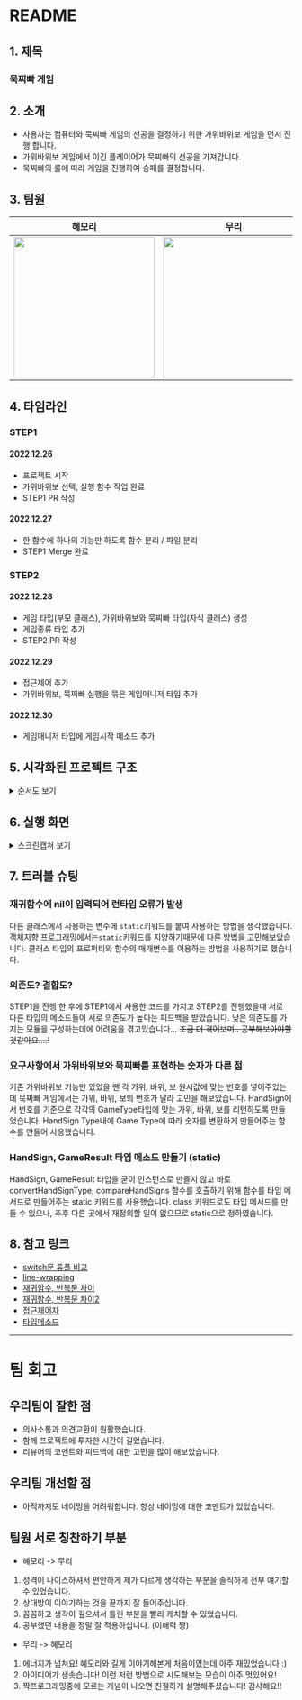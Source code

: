 # README

## 1. 제목
### 묵찌빠 게임

## 2. 소개
- 사용자는 컴퓨터와 묵찌빠 게임의 선공을 결정하기 위한 가위바위보 게임을 먼저 진행 합니다.
- 가위바위보 게임에서 이긴 플레이어가 묵찌빠의 선공을 가져갑니다.
- 묵찌빠의 룰에 따라 게임을 진행하여 승패를 결정합니다.

## 3. 팀원
|혜모리|무리|
|---|---|
|<img src="https://github.com/hyemory/ios-rock-paper-scissors/blob/step2/Image/hyemory.png" width="250">|<img src="https://github.com/hyemory/ios-rock-paper-scissors/blob/step2/Image/muri.jpeg" width="250">|

## 4. 타임라인
### STEP1
#### **2022.12.26**
- 프로젝트 시작
- 가위바위보 선택, 실행 함수 작업 완료
- STEP1 PR 작성
#### **2022.12.27**
- 한 함수에 하나의 기능만 하도록 함수 분리 / 파일 분리
- STEP1 Merge 완료
### STEP2
#### **2022.12.28**
- 게임 타입(부모 클래스), 가위바위보와 묵찌빠 타입(자식 클래스) 생성
- 게임종류 타입 추가
- STEP2 PR 작성
#### **2022.12.29**
- 접근제어 추가
- 가위바위보, 묵찌빠 실행을 묶은 게임매니저 타입 추가
#### **2022.12.30**
- 게임매니저 타입에 게임시작 메소드 추가

## 5. 시각화된 프로젝트 구조
<details>
    <summary>순서도 보기</summary>

<img src="https://github.com/hyemory/ios-rock-paper-scissors/blob/step2/Image/%EB%AC%B5%EC%B0%8C%EB%B9%A0%EA%B2%8C%EC%9E%84.jpg" width="500">

</details>
    
## 6. 실행 화면
<details>
    <summary>스크린캡쳐 보기</summary>
    
#### 6-1. 게임을 시작하게되면 사용자에게 가위바위보에 대한 입력을 받습니다.
<img src="https://github.com/hyemory/ios-rock-paper-scissors/blob/step2/Image/%EA%B0%80%EC%9C%84%EB%B0%94%EC%9C%84%EB%B3%B4_%EC%8B%9C%EC%9E%91.png" width="400">

#### 6-2. 가위바위보에서 비기게 되면, 다시 한 번 가위바위보 게임을 진행합니다.
<img src="https://github.com/hyemory/ios-rock-paper-scissors/blob/step2/Image/%EA%B0%80%EC%9C%84%EB%B0%94%EC%9C%84%EB%B3%B4_%EB%B9%84%EA%B9%80.png" width="400">

#### 6-3. 가위바위보에서 이기거나 지면, 승리한 유저의 턴으로 묵찌빠 게임을 시작합니다. 
- 유저 승
<img src="https://github.com/hyemory/ios-rock-paper-scissors/blob/step2/Image/%EA%B0%80%EC%9C%84%EB%B0%94%EC%9C%84%EB%B3%B4_%EC%9C%A0%EC%A0%80%EC%8A%B9.png" width="400">

- 컴퓨터 승
<img src="https://github.com/hyemory/ios-rock-paper-scissors/blob/step2/Image/%EA%B0%80%EC%9C%84%EB%B0%94%EC%9C%84%EB%B3%B4_%EC%BB%B4%ED%93%A8%ED%84%B0%EC%8A%B9.png" width="400">

#### 6-4. 묵찌빠 게임에서 턴을 가진 플레이어가 상대방과 비기게 되면 게임을 승리하며 종료합니다.
- 유저 승
<img src="https://github.com/hyemory/ios-rock-paper-scissors/blob/step2/Image/%EB%AC%B5%EC%B0%8C%EB%B9%A0_%EC%82%AC%EC%9A%A9%EC%9E%90%EC%8A%B9.png" width="400">

- 컴퓨터 승
<img src="https://github.com/hyemory/ios-rock-paper-scissors/blob/step2/Image/%EB%AC%B5%EC%B0%8C%EB%B9%A0_%EC%BB%B4%ED%93%A8%ED%84%B0%EC%8A%B9.png" width="400">

#### 6-5. 가위바위보 게임과 묵찌빠 게임에서 0을 입력하면 게임을 종료합니다.
- 가위바위보에서 종료
<img src="https://github.com/hyemory/ios-rock-paper-scissors/blob/step2/Image/%EA%B0%80%EC%9C%84%EB%B0%94%EC%9C%84%EB%B3%B4_%EC%A2%85%EB%A3%8C.png" width="400">

- 묵찌빠에서 종료
<img src="https://github.com/hyemory/ios-rock-paper-scissors/blob/step2/Image/%EB%AC%B5%EC%B0%8C%EB%B9%A0_%EC%A2%85%EB%A3%8C.png" width="400">
    
#### 6-6. 유저의 올바르지 않은 입력
- 가위바위보에서 올바르지 않은 입력을 했을 경우 다시 입력을 받습니다.
<img src="https://github.com/hyemory/ios-rock-paper-scissors/blob/4f85a9197ec52aead2aea7a7051aab45a1fa2bb6/Image/%EA%B0%80%EC%9C%84%EB%B0%94%EC%9C%84%EB%B3%B4_%EC%9E%98%EB%AA%BB%EC%9E%85%EB%A0%A5.png" width="400">

- 묵찌빠에서 올바르지 않은 입력을 했을 시 턴은 컴퓨터에게 넘어갑니다.
<img src="https://github.com/hyemory/ios-rock-paper-scissors/blob/4f85a9197ec52aead2aea7a7051aab45a1fa2bb6/Image/%EB%AC%B5%EC%B0%8C%EB%B9%A0_%EC%82%AC%EC%9A%A9%EC%9E%90%ED%84%B4%EC%9E%98%EB%AA%BB%EC%9E%85%EB%A0%A5%EC%8B%9C.png" width="400">

</details>

## 7. 트러블 슈팅
### 재귀함수에 nil이 입력되어 런타임 오류가 발생
다른 클래스에서 사용하는 변수에 `static`키워드를 붙여 사용하는 방법을 생각했습니다.
객체지향 프로그래밍에서는`static`키워드를 지양하기때문에 다른 방법을 고민해보았습니다.
클래스 타입의 프로퍼티와 함수의 매개변수를 이용하는 방법을 사용하기로 했습니다.

### 의존도? 결합도?
STEP1을 진행 한 후에 STEP1에서 사용한 코드를 가지고 STEP2를 진행했을때 서로 다른 타입의 메소드들이 서로 의존도가 높다는 피드백을 받았습니다.
낮은 의존도를 가지는 모듈을 구성하는데에 어려움을 겪고있습니다...
~~조금 더 겪어보며.. 공부해보아야할것같아요....!~~

### 요구사항에서 가위바위보와 묵찌빠를 표현하는 숫자가 다른 점
기존 가위바위보 기능만 있었을 땐 각 가위, 바위, 보 원시값에 맞는 번호를 넣어주었는데 묵찌빠 게임에서는 가위, 바위, 보의 번호가 달라 고민을 해보았습니다.
HandSign에서 번호를 기준으로 각각의 GameType타입에 맞는 가위, 바위, 보를 리턴하도록 만들었습니다.
HandSign Type내에 Game Type에 따라 숫자를 변환하게 만들어주는 함수를 만들어 사용했습니다.

### HandSign, GameResult 타입 메소드 만들기 (static)
HandSign, GameResult 타입을 굳이 인스턴스로 만들지 않고 바로convertHandSignType, compareHandSigns 함수를 호출하기 위해 함수를 타입 메서드로 만들어주는 static 키워드를 사용했습니다. 
class 키워드로도 타입 메서드를 만들 수 있으나, 추후 다른 곳에서 재정의할 일이 없으므로 static으로 정하였습니다.

## 8. 참고 링크
- [switch문 튜플 비교](https://nightohl.tistory.com/entry/Swift-%EA%B8%B0%EC%B4%88-switch-case-%EB%AC%B8)
- [line-wrapping](https://google.github.io/swift/#line-wrapping)
- [재귀함수, 반복문 차이](https://hazel-developer.tistory.com/173)
- [재귀함수, 반복문 차이2](https://yeonjewon.tistory.com/80)
- [접근제어자](https://docs.swift.org/swift-book/LanguageGuide/AccessControl.html)
- [타입메소드](https://sujinnaljin.medium.com/swift-static과-class-method-property-효과적으로-사용하기-b336311a923c)

--- 

# 팀 회고

## 우리팀이 잘한 점
- 의사소통과 의견교환이 원활했습니다.
- 함께 프로젝트에 투자한 시간이 길었습니다.
- 리뷰어의 코멘트와 피드백에 대한 고민을 많이 해보았습니다.

## 우리팀 개선할 점
- 아직까지도 네이밍을 어려워합니다. 항상 네이밍에 대한 코멘트가 있었습니다.

## 팀원 서로 칭찬하기 부분
- 혜모리 -> 무리
1. 성격이 나이스하셔서 편안하게 제가 다르게 생각하는 부분을 솔직하게 전부 얘기할 수 있었습니다.
2. 상대방이 이야기하는 것을 끝까지 잘 들어주십니다.
3. 꼼꼼하고 생각이 깊으셔서 틀린 부분을 빨리 캐치할 수 있었습니다.
4. 공부했던 내용을 정말 잘 적용하십니다. (이해력 짱)

- 무리 -> 혜모리
1. 에너지가 넘쳐요! 혜모리와 길게 이야기해본게 처음이였는데 아주 재밌었습니다 :) 
2. 아이디어가 샘솟습니다! 이런 저런 방법으로 시도해보는 모습이 아주 멋있어요!
3. 짝프로그래밍중에 모르는 개념이 나오면 친절하게 설명해주셨습니다! 감사해요!!
